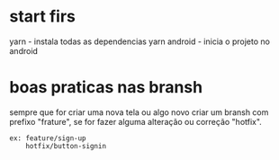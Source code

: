 # start firs
  yarn - instala todas as dependencias
  yarn android - inicia o projeto no android

# boas praticas nas bransh
  sempre que for criar uma nova tela ou algo novo
  criar um bransh com prefixo "frature", se for fazer alguma alteração ou correção "hotfix".

    ex: feature/sign-up
        hotfix/button-signin